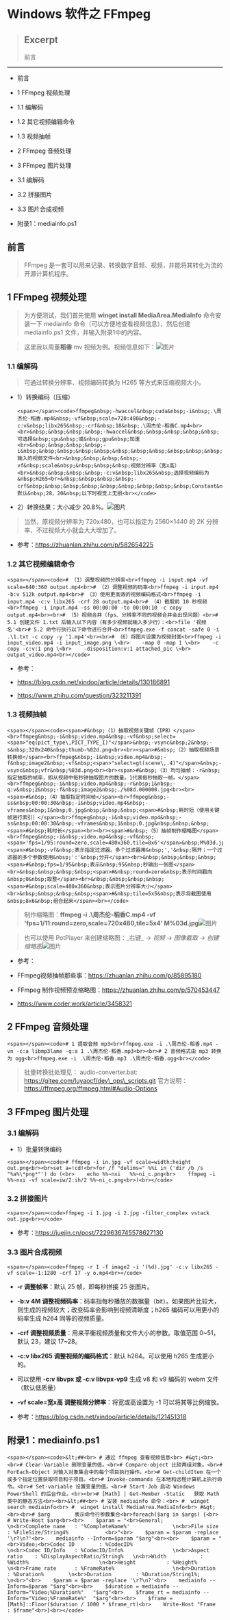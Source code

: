 # Windows 软件之 FFmpeg

> ## Excerpt
> 前言

---

- 前言

- 1 FFmpeg 视频处理

- 1.1 编解码

- 1.2 其它视频编辑命令

- 1.3 视频抽帧

- 2 FFmpeg 音频处理

- 3 FFmpeg 图片处理

- 3.1 编解码

- 3.2 拼接图片

- 3.3 图片合成视频

- 附录1：mediainfo.ps1

## 前言

> FFmpeg 是一套可以用来记录、转换数字音频、视频，并能将其转化为流的开源计算机程序。

## 1 FFmpeg 视频处理

> 为方便测试，我们首先使用 **winget install MediaArea.MediaInfo** 命令安装一下 mediainfo 命令（可以方便地查看视频信息），然后创建 mediainfo.ps1 文件，并输入附录1中的内容。

> 这里我以周董**稻香** mv 视频为例。视频信息如下：![图片](https://mmbiz.qpic.cn/sz_mmbiz_png/D6ibuQlPKYQPFgCdMDoL9aJA2cApI5aHXEfKnCYrPTW4JLm0Ew0NpgLTpaZHfqGdTGmf3hPibQeJmcJUibDRH8wVA/640?wx_fmt=png&from=appmsg&tp=webp&wxfrom=5&wx_lazy=1&wx_co=1)

### 1.1 编解码

> 可通过转换分辨率、视频编码转换为 H265 等方式来压缩视频大小。

- 1）转换编码（压缩）

    ```
    <span></span><code>ffmpeg&nbsp;-hwaccel&nbsp;cuda&nbsp;-i&nbsp;.\周杰伦-稻香.mp4&nbsp;-vf&nbsp;scale=720:480&nbsp;-c:v&nbsp;libx265&nbsp;-crf&nbsp;18&nbsp;.\周杰伦-稻香C.mp4<br><br>&nbsp;&nbsp;&nbsp;&nbsp;-hwaccel&nbsp;&nbsp;&nbsp;&nbsp;&nbsp;可选择&nbsp;cpu&nbsp;或&nbsp;gpu&nbsp;加速<br>&nbsp;&nbsp;&nbsp;&nbsp;-i&nbsp;&nbsp;&nbsp;&nbsp;&nbsp;&nbsp;&nbsp;&nbsp;&nbsp;&nbsp;&nbsp;输入的视频文件<br>&nbsp;&nbsp;&nbsp;&nbsp;-vf&nbsp;scale&nbsp;&nbsp;&nbsp;&nbsp;视频分辨率（宽x高）<br>&nbsp;&nbsp;&nbsp;&nbsp;-c:v&nbsp;libx265&nbsp;选择视频编码为&nbsp;H265<br>&nbsp;&nbsp;&nbsp;&nbsp;-crf&nbsp;&nbsp;&nbsp;&nbsp;&nbsp;&nbsp;&nbsp;&nbsp;&nbsp;Constant&nbsp;Rate&nbsp;Factor,&nbsp;0~51，默认&nbsp;28，20&nbsp;以下时视觉上无损<br></code>
    ```

- 2）转换结果：大小减少 20.8%。![图片](https://mmbiz.qpic.cn/sz_mmbiz_png/D6ibuQlPKYQPFgCdMDoL9aJA2cApI5aHX5viaE6NV8NskDgUIjEhaDfiarEv9mXRLqh0MLrqYktMNYD0K6wkYI3vw/640?wx_fmt=png&from=appmsg&tp=webp&wxfrom=5&wx_lazy=1&wx_co=1)

> 当然，原视频分辨率为 720x480，也可以指定为 2560×1440 的 2K 分辨率，不过视频大小就会大大增加了。

- 参考：https://zhuanlan.zhihu.com/p/582654225

### 1.2 其它视频编辑命令

```
<span></span><code># （1）调整视频的分辨率<br>ffmpeg -i input.mp4 -vf scale=640:360 output.mp4<br># （2）调整视频的码率<br>ffmpeg -i input.mp4 -b:v 512k output.mp4<br># （3）使用更高效的视频编码格式<br>ffmpeg -i input.mp4 -c:v libx265 -crf 28 output.mp4<br># （4）截取前 10 秒视频<br>ffmpeg -i input.mp4 -ss 00:00:00 -to 00:00:10 -c copy output.mp4<br><br># （5）视频合并（fps、分辨率不同的视频合并会出现问题）<br># 5.1 创建文件 1.txt 后输入以下内容（有多少视频就输入多少行）：<br>file '视频名'<br># 5.2 命令行执行以下命令进行合并<br>ffmpeg.exe -f concat -safe 0 -i .\1.txt -c copy -y '1.mp4'<br><br># （6）将图片设置为视频封面<br>ffmpeg -i input_video.mp4 -i input_image.png \<br>    -map 0 -map 1 \<br>    -c copy -c:v:1 png \<br>    -disposition:v:1 attached_pic \<br>    output_video.mp4<br></code>
```

- 参考：

- https://blog.csdn.net/xindoo/article/details/130186891

- https://www.zhihu.com/question/323211391

### 1.3 视频抽帧

```
<span></span><code><span>#&nbsp;（1）抽取视频关键帧（IPB）</span><br>ffmpeg&nbsp;-i&nbsp;video.mp4&nbsp;-vf&nbsp;select=<span>"eq(pict_type\,PICT_TYPE_I)"</span>&nbsp;-vsync&nbsp;2&nbsp;-s&nbsp;320x240&nbsp;thumb-%02d.png<br><br><span>#&nbsp;（2）抽取视频场景转换帧</span><br>ffmpeg&nbsp;-i&nbsp;video.mp4&nbsp;-f&nbsp;image2&nbsp;-vf&nbsp;<span>"select=gt(scene\,.4)"</span>&nbsp;-vsync&nbsp;vfr&nbsp;%03d.png<br><br><span>#&nbsp;（3）均匀抽帧：-r&nbsp;指定抽取的帧率，即从视频中每秒钟抽取图片的数量。1代表每秒抽取一帧。</span><br>ffmpeg&nbsp;-i&nbsp;video.mp4&nbsp;-r&nbsp;1&nbsp;-q:v&nbsp;2&nbsp;-f&nbsp;image2&nbsp;./%08d.000000.jpg<br><br><span>#&nbsp;（4）抽取指定时间帧</span><br>ffmpeg&nbsp;-ss&nbsp;00:00:30&nbsp;-i&nbsp;video.mp4&nbsp;-vframes&nbsp;1&nbsp;0.jpg&nbsp;&nbsp;&nbsp;<span>#&nbsp;耗时短（使用关键帧进行索引）</span><br>ffmpeg&nbsp;-i&nbsp;video.mp4&nbsp;-ss&nbsp;00:00:30&nbsp;-vframes&nbsp;1&nbsp;0.jpg&nbsp;&nbsp;&nbsp;<span>#&nbsp;耗时长</span><br><br><span>#&nbsp;（5）抽帧制作缩略图</span><br>ffmpeg&nbsp;-i&nbsp;video.mp4&nbsp;-vf&nbsp;<span>'fps=1/95:round=zero,scale=480x360,tile=8x6'</span>&nbsp;M%03d.jpg<br>&nbsp;&nbsp;&nbsp;&nbsp;<span>#&nbsp;-vf&nbsp;表示指定过滤器。多个过滤器用&nbsp;','&nbsp;隔开；一个过滤器的多个参数使用&nbsp;':'&nbsp;分开</span><br>&nbsp;&nbsp;&nbsp;&nbsp;<span>#&nbsp;fps=1/95&nbsp;表示&nbsp;95&nbsp;秒输出一张图</span><br>&nbsp;&nbsp;&nbsp;&nbsp;<span>#&nbsp;round=zero&nbsp;表示时间戳向&nbsp;0&nbsp;取整</span><br>&nbsp;&nbsp;&nbsp;&nbsp;<span>#&nbsp;scale=480x360&nbsp;表示图片分辨率大小</span><br>&nbsp;&nbsp;&nbsp;&nbsp;<span>#&nbsp;tile=5x5&nbsp;表示将截图使用&nbsp;8x6&nbsp;组合起来</span><br></code>
```

> 制作缩略图：**ffmpeg -i .\\周杰伦-稻香C.mp4 -vf 'fps=1/11:round=zero,scale=720x480,tile=5x4' M%03d.jpg**![图片](https://mmbiz.qpic.cn/sz_mmbiz_jpg/D6ibuQlPKYQPFgCdMDoL9aJA2cApI5aHXTefKLJZvcARXB8M0pq7XIS0icHJjY6UpQMdHoDicwkk3IL90addHky5w/640?wx_fmt=jpeg&from=appmsg&tp=webp&wxfrom=5&wx_lazy=1&wx_co=1)

> 也可以使用 PotPlayer 来创建缩略图：\_右键\_ -> _视频_ -> _图像截取_ -> _创建缩略图_![图片](https://mmbiz.qpic.cn/sz_mmbiz_png/D6ibuQlPKYQPFgCdMDoL9aJA2cApI5aHXeLrW0SdFBDAfvz3t56zlgWQ9Micff95eUBvOZ5ibG0v1peXlj8Va0ygw/640?wx_fmt=png&from=appmsg&tp=webp&wxfrom=5&wx_lazy=1&wx_co=1)

- 参考：

- FFmpeg视频抽帧那些事：https://zhuanlan.zhihu.com/p/85895180

- FFmpeg 制作视频预览缩略图：https://zhuanlan.zhihu.com/p/570453447

- https://www.coder.work/article/3458321

## 2 FFmpeg 音频处理

```
<span></span><code># 1 提取音频 mp3<br>ffmpeg.exe -i .\周杰伦-稻香.mp4 -vn -c:a libmp3lame -q:a 1 .\周杰伦-稻香.mp3<br><br># 2 音频格式由 mp3 转换为 ogg<br>ffmpeg.exe -i .\周杰伦-稻香.mp3 .\周杰伦-稻香.ogg<br></code>
```

> 批量转换批处理见： audio-converter.bat: https://gitee.com/luyaocf/dev\_ops\_scripts.git 官方说明：https://ffmpeg.org/ffmpeg.html#Audio-Options

## 3 FFmpeg 图片处理

### 3.1 编解码

- 1）批量转换编码

```
<span></span><code># ffmpeg -i in.jpg -vf scale=width:height out.png<br><br>set a=!cd!<br>for /f "delims=" %%i in ('dir /b /s "%a%\*png*"') do (<br>    echo %%~nxi   %%~ni_c.png<br>    ffmpeg -i %%~nxi -vf scale=iw/2:ih/2 %%~ni_c.png<br>)<br></code>
```

### 3.2 拼接图片

```
<span></span><code>ffmpeg -i 1.jpg -i 2.jpg -filter_complex vstack out.jpg<br></code>
```

- 参考：https://juejin.cn/post/7229636745578627130

### 3.3 图片合成视频

```
<span></span><code>ffmpeg -r 1 -f image2 -i '(%d).jpg' -c:v libx265 -vf scale=-1:1280 -crf 17 -y o.mp4<br></code>
```

- **\-r 调整帧率**：默认 25 帧，即每秒拼接 25 张图片。

- **\-b:v 4M 调整视频码率**：码率指每秒播放的数据量（bit）。如果图片比较大，则生成的视频较大；改变码率会影响到视频清晰度；h265 编码可以用更小的码率生成 h264 同等的视频质量。

- **\-crf 调整视频质量**：用来平衡视频质量和文件大小的参数。取值范围 0~51，默认 23，建议 17~28。

- **\-c:v libx265 调整视频的编码格式**：默认 h264。可以使用 h265 生成更小的。

- 可以使用 **\-c:v libvpx 或 -c:v libvpx-vp9** 生成 v8 和 v9 编码的 webm 文件（默认低质量）

- **\-vf scale=宽x高 调整视频分辨率**：将宽或高设置为 -1 可以将其等比例缩放。

- 参考：https://blog.csdn.net/xindoo/article/details/121451318

## 附录1：mediainfo.ps1

```
<span></span><code>&lt;##<br> # 通过 ffmpeg 查看视频信息<br> #&gt;<br><br># Clear-Variable 删除变量的值。<br># Compare-object 比较两组对象。<br># ForEach-Object 对输入对象集合中的每个项目执行操作。<br># Get-childItem 在一个或多个指定位置获取项目和子项目。<br># Invoke-commands 在本地和远程计算机上执行命令。<br># Set-variable 设置变量的值。<br># Start-Job 启动 Windows PowerShell 的后台作业。<br><br># [Math] | Get-Member -Static   获取 Math 类中的静态方法<br><br>&lt;##<br> # 安装 mediainfo 命令：<br> #  winget search mediainfo<br> #  winget install MediaArea.MediaInfo<br> #&gt;<br><br># $arg        表示命令行参数集合<br>foreach($arg in $args) {<br>    # Write-Host $arg<br><br>    $param = "<br>General;                                        \n<br>Complete name   : '%CompleteName%'              \n<br>File size       : %FileSize/String4%            <br>"<br>    $param = $param -replace '\r?\n?'<br>    mediainfo --Inform=$param "$arg"<br><br>    $param = "<br>Video;<br>Codec ID        : %CodecID%                     \n<br>Codec ID/Info   : %CodecID/Info%                \n<br>Aspect ratio    : %DisplayAspectRatio/String%   \n<br>Width           : %Width%                       \n<br>Height          : %Height%                      \n<br>Frame rate      : %FrameRate%                   \n<br>Duration        : %Duration%        \n<br>Duration        : %Duration/String1%;           \n<br>"<br>    $param = $param -replace '\r?\n?'<br>    mediainfo --Inform=$param "$arg"<br><br>    $duration = mediainfo --Inform="Video;%Duration%"   "$arg"<br>    $frame_rt = mediainfo --Inform="Video;%FrameRate%"  "$arg"<br><br>    $frame = [Math]::Floor($duration / 1000 * $frame_rt)<br>    Write-Host "Frame           : $frame"<br>}<br></code>
```
